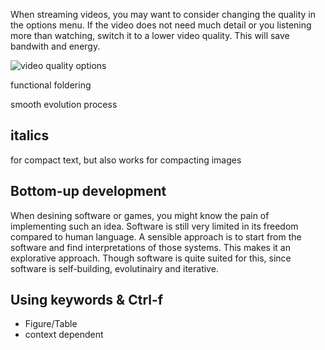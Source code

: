 When streaming videos, you may want to consider changing the quality in the options menu. If the video does not need much detail or you listening more than watching, switch it to a lower video quality. This will save bandwith and energy.

![video quality options](video_quality.svg)

functional foldering

smooth evolution process

## italics
for compact text, but also works for compacting images

## Bottom-up development
When desining software or games, you might know the pain of implementing such an idea. Software is still very limited in its freedom compared to human language. A sensible approach is to start from the software and find interpretations of those systems. This makes it an explorative approach. Though software is quite suited for this, since software is self-building, evolutinairy and iterative. 

## Using keywords & Ctrl-f
* Figure/Table
* context dependent
